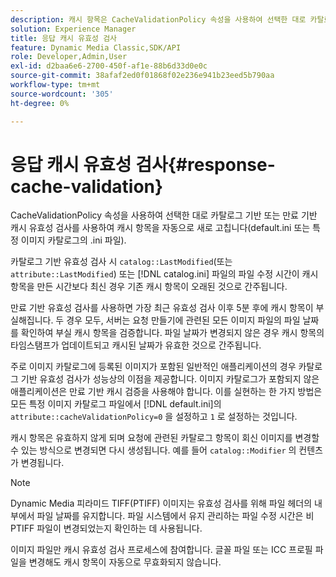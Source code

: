```yaml
---
description: 캐시 항목은 CacheValidationPolicy 속성을 사용하여 선택한 대로 카탈로그 기반 또는 만료 기반 캐시 유효성 검사를 사용하여 자동으로 새로 고침됩니다(default.ini 또는 특정 이미지 카탈로그의 .ini 파일).
solution: Experience Manager
title: 응답 캐시 유효성 검사
feature: Dynamic Media Classic,SDK/API
role: Developer,Admin,User
exl-id: d2baa6e6-2700-450f-af1e-88b6d33d0e0c
source-git-commit: 38afaf2ed0f01868f02e236e941b23eed5b790aa
workflow-type: tm+mt
source-wordcount: '305'
ht-degree: 0%

---
```


# 응답 캐시 유효성 검사{#response-cache-validation}

CacheValidationPolicy 속성을 사용하여 선택한 대로 카탈로그 기반 또는 만료 기반 캐시 유효성 검사를 사용하여 캐시 항목을 자동으로 새로 고칩니다(default.ini 또는 특정 이미지 카탈로그의 .ini 파일).

카탈로그 기반 유효성 검사 시 `catalog::LastModified`(또는 `attribute::LastModified`) 또는 [!DNL catalog.ini] 파일의 파일 수정 시간이 캐시 항목을 만든 시간보다 최신 경우 기존 캐시 항목이 오래된 것으로 간주됩니다.

만료 기반 유효성 검사를 사용하면 가장 최근 유효성 검사 이후 5분 후에 캐시 항목이 부실해집니다. 두 경우 모두, 서버는 요청 만들기에 관련된 모든 이미지 파일의 파일 날짜를 확인하여 부실 캐시 항목을 검증합니다. 파일 날짜가 변경되지 않은 경우 캐시 항목의 타임스탬프가 업데이트되고 캐시된 날짜가 유효한 것으로 간주됩니다.

주로 이미지 카탈로그에 등록된 이미지가 포함된 일반적인 애플리케이션의 경우 카탈로그 기반 유효성 검사가 성능상의 이점을 제공합니다. 이미지 카탈로그가 포함되지 않은 애플리케이션은 만료 기반 캐시 검증을 사용해야 합니다. 이를 실현하는 한 가지 방법은 모든 특정 이미지 카탈로그 파일에서 [!DNL default.ini]의 `attribute::cacheValidationPolicy=0` 을 설정하고 `1` 로 설정하는 것입니다.

캐시 항목은 유효하지 않게 되며 요청에 관련된 카탈로그 항목이 회신 이미지를 변경할 수 있는 방식으로 변경되면 다시 생성됩니다. 예를 들어 `catalog::Modifier` 의 컨텐츠가 변경됩니다.

>[!NOTE]
>
>Dynamic Media 피라미드 TIFF(PTIFF) 이미지는 유효성 검사를 위해 파일 헤더의 내부에서 파일 날짜를 유지합니다. 파일 시스템에서 유지 관리하는 파일 수정 시간은 비PTIFF 파일이 변경되었는지 확인하는 데 사용됩니다.

이미지 파일만 캐시 유효성 검사 프로세스에 참여합니다. 글꼴 파일 또는 ICC 프로필 파일을 변경해도 캐시 항목이 자동으로 무효화되지 않습니다.

